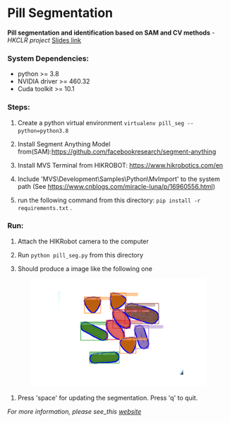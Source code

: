 # Pill Segmentation
**Pill segmentation and identification based on SAM and CV methods** - *HKCLR project*
[Slides link](https://docs.google.com/presentation/d/1cvHs3yDYXDYpVMvbUnwmaOJ5_cr2wuo5/edit?usp=sharing&ouid=102584246414142756431&rtpof=true&sd=true)

### System Dependencies:
- python >= 3.8
- NVIDIA driver >= 460.32
- Cuda toolkit >= 10.1


### Steps:

1. Create a python virtual environment `virtualenv pill_seg --python=python3.8`

1. Install Segment Anything Model from(SAM):https://github.com/facebookresearch/segment-anything

2. Install MVS Terminal from HIKROBOT: https://www.hikrobotics.com/en 

3. Include 'MVS\Development\Samples\Python\MvImport' to the system path (See https://www.cnblogs.com/miracle-luna/p/16960556.html)

3. run the following command from this directory: `pip install -r requirements.txt` . 

### Run:

1. Attach the HIKRobot camera to the computer

2. Run `python pill_seg.py` from this directory

3. Should produce a image like the following one

<p align="center">
  <img width="400" src="docs/images/demo.png">
</p>

1. Press 'space' for updating the segmentation. Press 'q' to quit. 

_For more information, please see_this [website](https://respected-bonobo-427.notion.site/Pill-Segmentation-3f387c40fc964004b357cac9261e744d?pvs=4)_